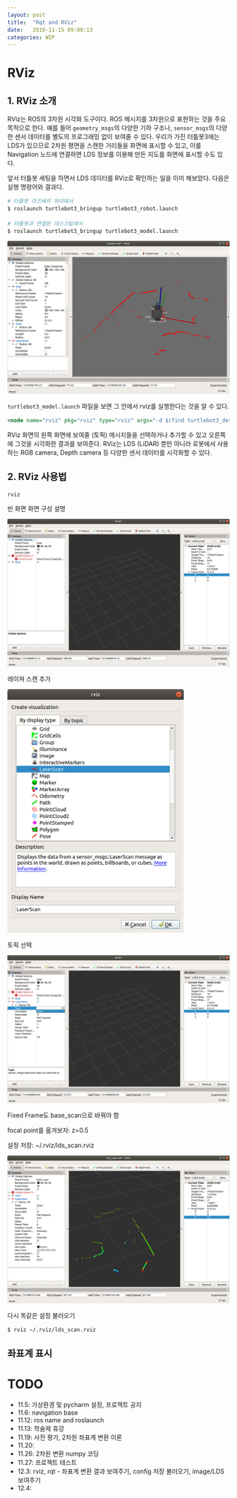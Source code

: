 ```yaml
---
layout: post
title:  "Rqt and RViz"
date:   2010-11-15 09:00:13
categories: WIP
---
```




# RViz

## 1. RViz 소개

RViz는 ROS의 3차원 시각화 도구이다. ROS 메시지를 3차원으로 표현하는 것을 주요 목적으로 한다. 예를 들어 `geometry_msgs`의 다양한 기하 구조나, `sensor_msgs`의 다양한 센서 데이터를 별도의 프로그래밍 없이 보여줄 수 있다. 우리가 가진 터틀봇3에는 LDS가 있으므로 2차원 평면을 스캔한 거리들을 화면에 표시할 수 있고, 이를 Navigation 노드에 연결하면 LDS 정보를 이용해 만든 지도를 화면에 표시할 수도 있다.  

앞서 터틀봇 세팅을 하면서 LDS 데이터를 RViz로 확인하는 일을 이미 해보았다. 다음은 실행 명령어와 결과다.

```bash
# 터틀봇 라즈베리 파이에서
$ roslaunch turtlebot3_bringup turtlebot3_robot.launch

# 터틀봇과 연결된 데스크탑에서
$ roslaunch turtlebot3_bringup turtlebot3_model.launch
```

![turtlebot_lds](../assets/robotics-rviz/turtlebot_lds.png)

`turtlebot3_model.launch` 파일을 보면 그 안에서 rviz를 실행한다는 것을 알 수 있다.  

```xml
<node name="rviz" pkg="rviz" type="rviz" args="-d $(find turtlebot3_description)/rviz/model.rviz"/>
```

RViz 화면의 왼쪽 화면에 보여줄 (토픽) 메시지들을 선택하거나 추가할 수 있고 오른쪽에 그것을 시각화한 결과를 보여준다. RViz는 LDS (LiDAR) 뿐만 아니라 로봇에서 사용하는 RGB camera, Depth camera 등 다양한 센서 데이터를 시각화할 수 있다.  



## 2. RViz 사용법



```
rviz
```



빈 화면 화면 구성 설명

![rviz-screen](../assets/robotics-rviz/rviz-screen.png)



레이져 스캔 추가

<img src="../assets/robotics-rviz/rviz-add.png" alt="rviz-add" width="400">



토픽 선택

![rviz-select-topic](../assets/robotics-rviz/rviz-select-topic.png)



Fixed Frame도 base_scan으로 바꿔야 함

focal point를 옮겨보자: z=0.5

설정 저장: ~/.rviz/lds_scan.rviz

![lds-scan](../assets/robotics-rviz/lds-scan.png)



다시 똑같은 설정 불러오기

```
$ rviz ~/.rviz/lds_scan.rviz
```





## 좌표계 표시







# TODO

- 11.5: 가상환경 및 pycharm 설정, 프로젝트 공지
- 11.6: navigation base
- 11.12: ros name and roslaunch
- 11.13: 학술제 휴강
- 11.19: 사전 평가, 2차원 좌표계 변환 이론
- 11.20: 
- 11.26: 2차원 변환 numpy 코딩
- 11.27: 프로젝트 테스트
- 12.3: rviz, rqt - 좌표계 변환 결과 보여주기, config 저장 불러오기, image/LDS 보여주기
- 12.4: 

